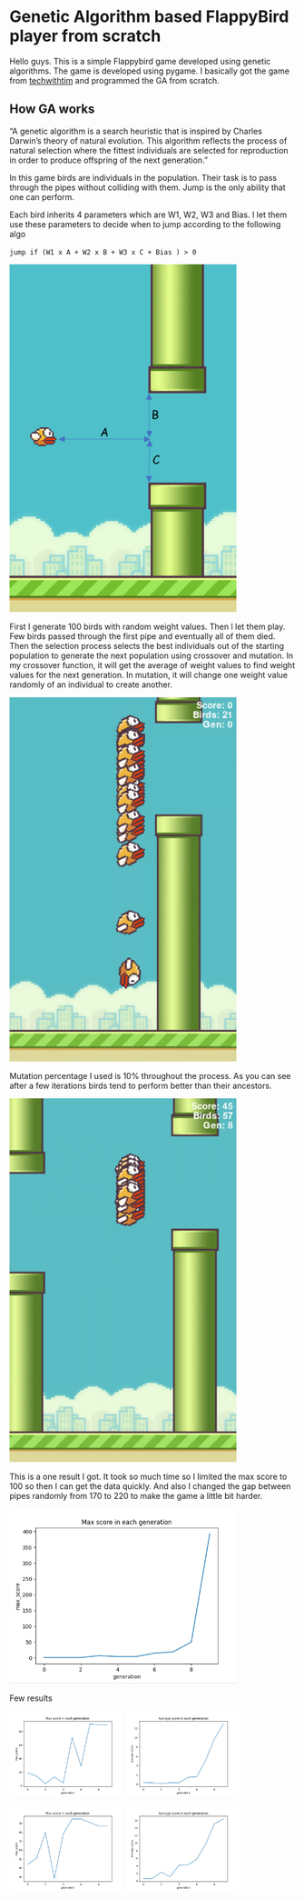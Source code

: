 # Genetic Algorithm based FlappyBird player from scratch

Hello guys. This is a simple Flappybird game developed using genetic algorithms. The game is developed using pygame. I basically got the game from [techwithtim](https://github.com/techwithtim/NEAT-Flappy-Bird) and programmed the GA from scratch. 

## How GA works

“A genetic algorithm is a search heuristic that is inspired by Charles Darwin’s theory of natural evolution. This algorithm reflects the process of natural selection where the fittest individuals are selected for reproduction in order to produce offspring of the next generation.”

In this game birds are individuals in the population. Their task is to pass through the pipes without colliding with them. Jump is the only ability that one can perform. 

Each bird inherits 4 parameters which are W1, W2, W3 and Bias. I let them use these parameters to decide when to jump according to the following algo

`jump if (W1 x A + W2 x B + W3 x C + Bias ) > 0`

<img src="screenshots/Annotation 2020-05-21 120913.png" width=400>

First I generate 100 birds with random weight values. Then l let them play. Few birds passed through the first pipe and eventually all of them died. Then the selection process selects the best individuals out of the starting population to generate the next population using crossover and mutation. In my crossover function, it will get the average of weight values to find weight values for the next generation. In mutation, it will change one weight value randomly of an individual to create another.

<img src="screenshots/start.png" width=400>

Mutation percentage I used is 10% throughout the process. As you can see after a few iterations birds tend to perform better than their ancestors. 

<img src="screenshots/example.png" width=400>

This is a one result I got. It took so much time so I limited the max score to 100 so then I can get the data quickly. And also I changed the gap between pipes randomly from 170 to 220 to make the game a little bit harder. 

<img src="screenshots/max.png" width=400>

Few results

<img src="screenshots/Figure_1.png" width=200> <img src="screenshots/Figure_2.png" width=200>

<img src="screenshots/Figure_4.png" width=200> <img src="screenshots/Figure_5.png" width=200>

